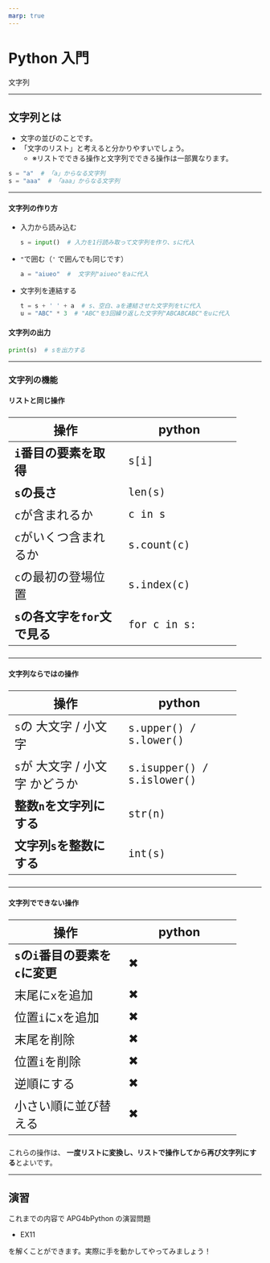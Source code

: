 ```yaml
---
marp: true
---
```


# Python 入門
文字列

---

## 文字列とは
- 文字の並びのことです。
- 「文字のリスト」と考えると分かりやすいでしょう。
  - ※リストでできる操作と文字列でできる操作は一部異なります。

```py
s = "a"  # 「a」からなる文字列
s = "aaa"  # 「aaa」からなる文字列
```

---

#### 文字列の作り方
- 入力から読み込む
  ```py
  s = input()  # 入力を1行読み取って文字列を作り、sに代入
  ```
- `"`で囲む（`'` で囲んでも同じです）
  ```py
  a = "aiueo"  #  文字列"aiueo"をaに代入
  ```
- 文字列を連結する
  ```py
  t = s + ' ' + a  # s、空白、aを連結させた文字列をtに代入
  u = "ABC" * 3  # "ABC"を3回繰り返した文字列"ABCABCABC"をuに代入
  ```

#### 文字列の出力
```py
print(s)  # sを出力する
```

---

### 文字列の機能
#### リストと同じ操作
<style scoped>
  table { table-layout: fixed; width: 70%; display:table; font-size: 24px; }
</style>
| 操作 | python |
| --- | --- |
| **`i`番目の要素を取得** | `s[i]` |
| **`s`の長さ** | `len(s)` |
| `c`が含まれるか | `c in s` |
| `c`がいくつ含まれるか | `s.count(c)` |
| `c`の最初の登場位置 | `s.index(c)` |
| **`s`の各文字を`for`文で見る** | `for c in s:` |

---

#### 文字列ならではの操作
<style scoped>
  table { table-layout: fixed; width: 70%; display:table; font-size: 24px; }
</style>
| 操作 | python |
| --- | --- |
| `s`の 大文字 / 小文字 | `s.upper() / s.lower()` |
| `s`が 大文字 / 小文字 かどうか | `s.isupper() / s.islower()` |
| **整数`n`を文字列にする** | `str(n)` |
| **文字列`s`を整数にする** | `int(s)` |

---

#### 文字列でできない操作
<style scoped>
  table { table-layout: fixed; width: 90%; display:table; font-size: 24px; }
</style>
| 操作 | python |
| --- | --- |
| **`s`の`i`番目の要素を`c`に変更** | ✖ |
| 末尾に`x`を追加 | ✖ |
| 位置`i`に`x`を追加 | ✖ |
| 末尾を削除 | ✖ |
| 位置`i`を削除 | ✖ |
| 逆順にする | ✖ |
| 小さい順に並び替える | ✖ |

これらの操作は、
**一度リストに変換し、リストで操作してから再び文字列にする**とよいです。

---

## 演習

これまでの内容で APG4bPython の演習問題
- EX11

を解くことができます。実際に手を動かしてやってみましょう！
